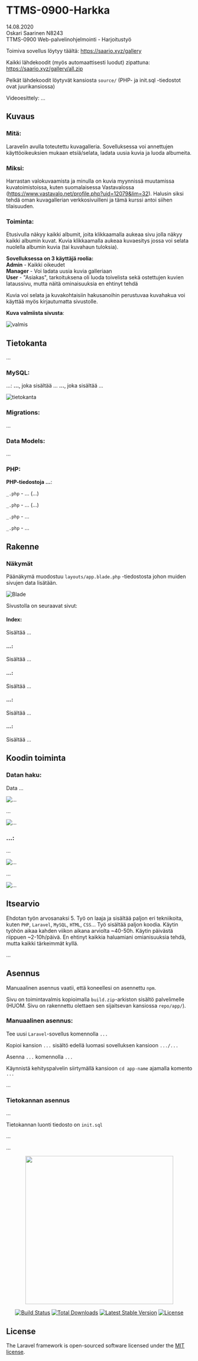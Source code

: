 # TTMS-0900-Harkka

14.08.2020<br />
Oskari Saarinen N8243<br />
TTMS-0900 Web-palvelinohjelmointi - Harjoitustyö<br />

Toimiva sovellus löytyy täältä: https://saario.xyz/gallery

Kaikki lähdekoodit (myös automaattisesti luodut) zipattuna: https://saario.xyz/gallery/all.zip

Pelkät lähdekoodit löytyvät kansiosta `source/` (PHP- ja init.sql -tiedostot ovat juurikansiossa)

Videoesittely: ...


## Kuvaus
### Mitä:
Laravelin avulla toteutettu kuvagalleria. Sovelluksessa voi annettujen käyttöoikeuksien
mukaan etsiä/selata, ladata uusia kuvia ja luoda albumeita.

### Miksi:
Harrastan valokuvaamista ja minulla on kuvia myynnissä muutamissa kuvatoimistoissa, kuten
suomalaisessa Vastavalossa (https://www.vastavalo.net/profile.php?uid=12079&lim=32). Halusin
siksi tehdä oman kuvagallerian verkkosivuilleni ja tämä kurssi antoi siihen tilaisuuden.

### Toiminta:
Etusivulla näkyy kaikki albumit, joita klikkaamalla aukeaa sivu jolla näkyy kaikki albumin kuvat.
Kuvia klikkaamalla aukeaa kuvaesitys jossa voi selata nuolella albumin kuvia (tai kuvahaun tuloksia).


<strong>Sovelluksessa on 3 käyttäjä roolia:</strong><br />
<strong>Admin</strong> - Kaikki oikeudet<br />
<strong>Manager</strong> - Voi ladata uusia kuvia galleriaan<br />
<strong>User</strong> - "Asiakas", tarkoituksena oli luoda toivelista sekä ostettujen kuvien lataussivu, mutta näitä ominaisuuksia en ehtinyt tehdä<br />

Kuvia voi selata ja kuvakohtaisiin hakusanoihin perustuvaa kuvahakua voi käyttää myös kirjautumatta sivustolle.



<strong>Kuva valmiista sivusta</strong>:

![valmis](readme-images/_.png)


## Tietokanta
...
### MySQL:
...:
<strong>...</strong>, joka sisältää ...
<strong>...</strong>, joka sisältää ...

![tietokanta](readme-images/_.png)

### Migrations:
...

### Data Models:
...

### PHP:
<strong>PHP-tiedostoja ...</strong>:

`_.php` - ...
(...)

`_.php` - ...
(...)

`_.php` - ...

`_.php` - ...


## Rakenne
### Näkymät
Päänäkymä muodostuu `layouts/app.blade.php` -tiedostosta johon muiden sivujen data lisätään.

![Blade](readme-images/App.png)

Sivustolla on seuraavat sivut:
#### Index:
Sisältää ...
 
#### ...:
Sisältää ...
  
#### ...:
Sisältää ... 

#### ...:
Sisältää ...
 
#### ...:
Sisältää ...

## Koodin toiminta
### Datan haku:
Data ...

![...](readme-images/_.png)

...

![...](readme-images/_.png)

### ...:
...

![...](readme-images/_.png)

...

![...](readme-images/_.png)
 
 
## Itsearvio
Ehdotan työn arvosanaksi 5. Työ on laaja ja sisältää paljon eri tekniikoita, kuten `PHP`, `Laravel`, `MySQL`, `HTML`, `CSS`...
Työ sisältää paljon koodia. Käytin työhön aikaa kahden viikon aikana arviolta ~40-50h. Käytin päivästä riippuen ~2-10h/päivä.
En ehtinyt kaikkia haluamiani omianisuuksia tehdä, mutta kaikki tärkeimmät kyllä. 

...


## Asennus
Manuaalinen asennus vaatii, että koneellesi on asennettu `npm`.

Sivu on toimintavalmis kopioimalla `build.zip`-arkiston sisältö palvelimelle (HUOM. Sivu on rakennettu olettaen sen
sijaitsevan kansiossa `repo/app/`).

### Manuaalinen asennus:
Tee uusi `Laravel`-sovellus komennolla `...`

Kopioi kansion `...` sisältö edellä luomasi sovelluksen kansioon `.../...`

Asenna `...` komennolla `...`

Käynnistä kehityspalvelin siirtymällä kansioon `cd app-name` ajamalla komento `...`

...

### Tietokannan asennus
...

Tietokannan luonti tiedosto on `init.sql`

...

...



















<p align="center"><img src="https://res.cloudinary.com/dtfbvvkyp/image/upload/v1566331377/laravel-logolockup-cmyk-red.svg" width="400"></p>

<p align="center">
<a href="https://travis-ci.org/laravel/framework"><img src="https://travis-ci.org/laravel/framework.svg" alt="Build Status"></a>
<a href="https://packagist.org/packages/laravel/framework"><img src="https://poser.pugx.org/laravel/framework/d/total.svg" alt="Total Downloads"></a>
<a href="https://packagist.org/packages/laravel/framework"><img src="https://poser.pugx.org/laravel/framework/v/stable.svg" alt="Latest Stable Version"></a>
<a href="https://packagist.org/packages/laravel/framework"><img src="https://poser.pugx.org/laravel/framework/license.svg" alt="License"></a>
</p>

## License

The Laravel framework is open-sourced software licensed under the [MIT license](https://opensource.org/licenses/MIT).
